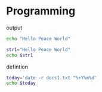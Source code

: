 

# Programming

output   
```bash
echo "Hello Peace World"

str1="Hello Peace World"
echo $str1
```


defintion    
```bash
today='date -r docs1.txt "%+Y%m%d'
echo $today

```
